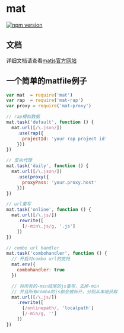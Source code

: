 # mat

[![npm version](https://badge.fury.io/js/mat.svg)](http://badge.fury.io/js/mat)

## 文档

详细文档请查看[matjs官方网站](http://matjs.com/)

## 一个简单的matfile例子

```javascript
var mat  = require('mat')
var rap  = require('mat-rap')
var proxy = require('mat-proxy')

// rap模拟数据
mat.task('default', function () {
  mat.url([/\.json/])
    .use(rap({
      projectId: 'your rap project id'
    }))
})

// 反向代理
mat.task('daily', function () {
  mat.url([/\.json/])
    .use(proxy({
      proxyPass: 'your.proxy.host'
    }))
})

// url重写
mat.task('online', function () {
  mat.url([/\.js/])
    .rewrite([
      [/-min\.js/g, '.js']
    ])
})

// combo url handler
mat.task('combohandler', function () {
  // 开启对combo url的支持
  mat.env({
    combohandler: true
  })

  // 将所有的-min结尾的js重写，去掉-min
  // 并且所有combo的js都会被拆开，分别从本地获取
  mat.url([/\.js/])
    .rewrite([
      [/onlinepath/, 'localpath']
      [/-min/g, '']
    ])
})
```
